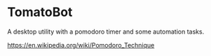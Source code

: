# TomatoBot
A desktop utility with a pomodoro timer and some automation tasks.

https://en.wikipedia.org/wiki/Pomodoro_Technique
